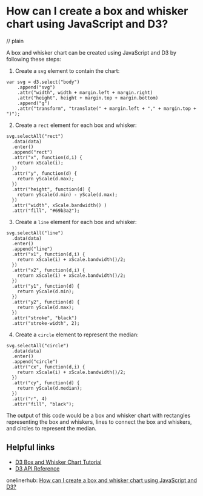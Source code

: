 # How can I create a box and whisker chart using JavaScript and D3?
// plain

A box and whisker chart can be created using JavaScript and D3 by following these steps:

1. Create a `svg` element to contain the chart:
```
var svg = d3.select("body")
    .append("svg")
    .attr("width", width + margin.left + margin.right)
    .attr("height", height + margin.top + margin.bottom)
    .append("g")
    .attr("transform", "translate(" + margin.left + "," + margin.top + ")");
```

2. Create a `rect` element for each box and whisker:
```
svg.selectAll("rect")
  .data(data)
  .enter()
  .append("rect")
  .attr("x", function(d,i) {
    return xScale(i);
  })
  .attr("y", function(d) {
    return yScale(d.max);
  })
  .attr("height", function(d) {
    return yScale(d.min) - yScale(d.max);
  })
  .attr("width", xScale.bandwidth() )
  .attr("fill", "#69b3a2");
```

3. Create a `line` element for each box and whisker:
```
svg.selectAll("line")
  .data(data)
  .enter()
  .append("line")
  .attr("x1", function(d,i) {
    return xScale(i) + xScale.bandwidth()/2;
  })
  .attr("x2", function(d,i) {
    return xScale(i) + xScale.bandwidth()/2;
  })
  .attr("y1", function(d) {
    return yScale(d.min);
  })
  .attr("y2", function(d) {
    return yScale(d.max);
  })
  .attr("stroke", "black")
  .attr("stroke-width", 2);
```

4. Create a `circle` element to represent the median:
```
svg.selectAll("circle")
  .data(data)
  .enter()
  .append("circle")
  .attr("cx", function(d,i) {
    return xScale(i) + xScale.bandwidth()/2;
  })
  .attr("cy", function(d) {
    return yScale(d.median);
  })
  .attr("r", 4)
  .attr("fill", "black");
```

The output of this code would be a box and whisker chart with rectangles representing the box and whiskers, lines to connect the box and whiskers, and circles to represent the median.

## Helpful links
- [D3 Box and Whisker Chart Tutorial](https://www.d3-graph-gallery.com/boxplot.html)
- [D3 API Reference](https://github.com/d3/d3/blob/master/API.md)

onelinerhub: [How can I create a box and whisker chart using JavaScript and D3?](https://onelinerhub.com/javascript-d3/how-can-i-create-a-box-and-whisker-chart-using-javascript-and-d-)